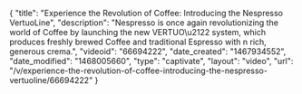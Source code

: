 {
    "title": "Experience the Revolution of Coffee: Introducing the Nespresso VertuoLine",
    "description": "Nespresso is once again revolutionizing the world of Coffee by launching the new VERTUO\u2122 system, which produces freshly brewed Coffee and traditional Espresso with n rich, generous crema.",
    "videoid": "66694222",
    "date_created": "1467934552",
    "date_modified": "1468005660",
    "type": "captivate",
    "layout": "video",
    "url": "\/v\/experience-the-revolution-of-coffee-introducing-the-nespresso-vertuoline\/66694222"
}